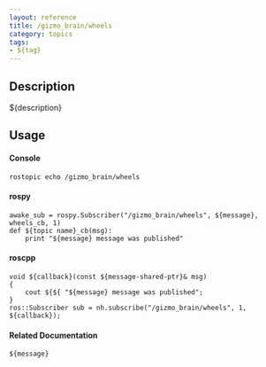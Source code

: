 ```yaml
---
layout: reference
title: /gizmo_brain/wheels
category: topics
tags: 
- ${tag}
---
```


## Description
${description}

## Usage
#### Console
```
rostopic echo /gizmo_brain/wheels
```

#### rospy
```
awake_sub = rospy.Subscriber("/gizmo_brain/wheels", ${message}, wheels_cb, 1)
def ${topic name}_cb(msg):
    print "${message} message was published"
```

#### roscpp
```
void ${callback}(const ${message-shared-ptr}& msg)
{
    cout ${${ "${message} message was published";
}
ros::Subscriber sub = nh.subscribe("/gizmo_brain/wheels", 1, ${callback});
```

#### Related Documentation
``${message}``